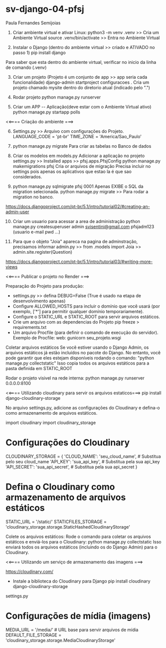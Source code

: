 # sv-django-04-pfsj
Paula Fernandes Semijoias


1) Criar ambiente virtual e ativar
Linux:
		python3 -m venv .venv         >> Cria um Ambiente Virtual
		source .venv/bin/activate     >> Entra no Ambiente Virtual

2) Instalar o Django (dentro do ambiente virtual >> criado e ATIVADO no passo 1)
	pip install django

Para saber que esta dentro do ambiente virtual, verificar no inicio da linha de comando (.venv)

	
3) Criar um projeto (Projeto é um conjunto de app >> app seria cada funcionalidade)
	django-admin startproject configuracoes .
	Cria um projeto chamado mysite dentro do diretorio atual (indicado pelo ".")

4) Rodar projeto
	python manage.py runserver

5) Criar um APP -- Aplicação(deve estar com o Ambiente Virtual ativo)
    python manage.py startapp polls

<<==== Criação do ambiente ===>

6) Settings.py >> Arquivo com configurações do Projeto.
   LANGUAGE_CODE = 'pt-br'
   TIME_ZONE = 'America/Sao_Paulo'

7) python manage.py migrate
   Para criar as tabelas no Banco de dados

8) Criar os modelos em models.py
   Adicionar a aplicação no projeto
   settings.py >> Installed apps >> pfsj.apps.PfsjConfig
   python manage.py makemigrations pfsj
      Cria or arquivos de migração
      Precisa incluir no settings pois apenas os aplicativos que estao la é que sao considerados.

9) python manage.py sqlmigrate pfsj 0001
   Apenas EXIBE o SQL da migration selecionada.
   python manage.py migrate >> Para rodar a migration no banco.

https://docs.djangoproject.com/pt-br/5.1/intro/tutorial02/#creating-an-admin-user

10) Criar um usuario para acessar a area de administração
    python manage.py createsuperuser
    admin   svisentini@gmail.com    pfsjadm123    (usuario e-mail pwd ...)

11) Para que o objeto "Joia" apareca na pagina de adminstração, precisamos informar
    admin.py >> from .models import Joia >> admin.site.register(Question)

https://docs.djangoproject.com/pt-br/5.1/intro/tutorial03/#writing-more-views

<<==== Publicar o projeto no Render ===>

Preparação do Projeto para produção:
- settings.py >> defina DEBUG=False (True é usado na etapa de desenvolvimento apenas)
- Configure ALLOWED_HOSTS para incluir o domínio que você usará (por exemplo, ['*'] para permitir qualquer domínio temporariamente).
- Configure o STATIC_URL e STATIC_ROOT para servir arquivos estáticos.
- Crie um arquivo com as dependencias do Projeto
    pip freeze > requirements.txt
- Um arquivo Procfile (para definir o comando de execução do servidor).
    Exemplo de Procfile:
    web: gunicorn seu_projeto.wsgi

Coletar arquivos estáticos
Se você estiver usando o Django Admin, os arquivos estáticos já estão incluídos no pacote do Django. 
No entanto, você pode garantir que eles estejam disponíveis rodando o comando:
"python manage.py collectstatic"
Isso copia todos os arquivos estáticos para a pasta definida em STATIC_ROOT 

Rodar o projeto visivel na rede interna:
python manage.py runserver 0.0.0.0:8100


<<==== Utilizando cloudinary para servir os arquivos estaticos===>
pip install django-cloudinary-storage

No arquivo settings.py, adicione as configurações do Cloudinary e defina-o como armazenamento de arquivos estáticos.

import cloudinary
import cloudinary_storage

# Configurações do Cloudinary
CLOUDINARY_STORAGE = {
    'CLOUD_NAME': 'seu_cloud_name',  # Substitua pelo seu cloud_name
    'API_KEY': 'sua_api_key',        # Substitua pela sua api_key
    'API_SECRET': 'sua_api_secret',   # Substitua pela sua api_secret
}

# Defina o Cloudinary como armazenamento de arquivos estáticos
STATIC_URL = '/static/'
STATICFILES_STORAGE = 'cloudinary_storage.storage.StaticHashedCloudinaryStorage'

Colete os arquivos estáticos:
Rode o comando para coletar os arquivos estáticos e enviá-los para o Cloudinary:
python manage.py collectstatic
Isso enviará todos os arquivos estáticos (incluindo os do Django Admin) para o Cloudinary.

<<==== Utilizando um serviço de armazenamento das imagens ===>

https://cloudinary.com/

-  Instale a biblioteca do Cloudinary para Django
pip install cloudinary django-cloudinary-storage

settings.py
# Configurações de mídia (imagens)
MEDIA_URL = '/media/'  # URL base para servir arquivos de mídia
DEFAULT_FILE_STORAGE = 'cloudinary_storage.storage.MediaCloudinaryStorage'






































